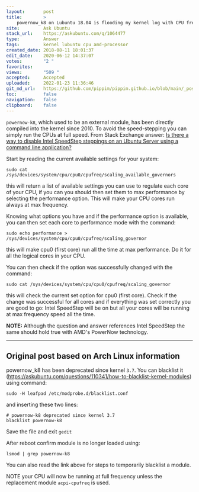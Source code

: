 ```yaml
---
layout:       post
title:        >
    powernow_k8 on Lubuntu 18.04 is flooding my kernel log with CPU frequency errors
site:         Ask Ubuntu
stack_url:    https://askubuntu.com/q/1064477
type:         Answer
tags:         kernel lubuntu cpu amd-processor
created_date: 2018-08-11 18:01:37
edit_date:    2020-06-12 14:37:07
votes:        "2 "
favorites:    
views:        "509 "
accepted:     Accepted
uploaded:     2022-01-23 11:36:46
git_md_url:   https://github.com/pippim/pippim.github.io/blob/main/_posts/2018/2018-08-11-powernow_k8-on-Lubuntu-18.04-is-flooding-my-kernel-log-with-CPU-frequency-errors.md
toc:          false
navigation:   false
clipboard:    false
---
```


`powernow-k8`, which used to be an external module, has been directly compiled into the kernel since 2010. To avoid the speed-stepping you can simply run the CPUs at full speed. From Stack Exchange answer: [Is there a way to disable Intel SpeedStep steppings on an Ubuntu Server using a command line application?][1]

Start by reading the current available settings for your system:

``` 
sudo cat /sys/devices/system/cpu/cpu0/cpufreq/scaling_available_governors
```

this will return a list of available settings you can use to regulate each core of your CPU, if you can you should then set them to max performance by selecting the performance option. This will make your CPU cores run always at max frequency.

Knowing what options you have and if the performance option is available, you can then set each core to performance mode with the command:

``` 
sudo echo performance > /sys/devices/system/cpu/cpu0/cpufreq/scaling_governor
```

this will make cpu0 (first core) run all the time at max performance. Do it for all the logical cores in your CPU.

You can then check if the option was successfully changed with the command:

``` 
sudo cat /sys/devices/system/cpu/cpu0/cpufreq/scaling_governor
```

this will check the current set option for cpu0 (first core). Check if the change was successful for all cores and if everything was set correctly you are good to go: Intel SpeedStep will be on but all your cores will be running at max frequency speed all the time.

**NOTE:** Although the question and answer references Intel SpeedStep the same should hold true with AMD's PowerNow technology.

----------

## Original post based on Arch Linux information

powernow_k8 has been deprecated since kernel `3.7`. You can blacklist it (https://askubuntu.com/questions/110341/how-to-blacklist-kernel-modules) using command:

``` 
sudo -H leafpad /etc/modprobe.d/blacklist.conf
```

and inserting these two lines:

``` 
# powernow-k8 deprecated since kernel 3.7
blacklist powernow-k8
```

Save the file and exit `gedit`

After reboot confirm module is no longer loaded using:

``` 
lsmod | grep powernow-k8
```

You can also read the link above for steps to temporarily blacklist a module.

NOTE your CPU will now be running at full frequency unless the replacement  module `acpi-cpufreq` is used.


  [1]: https://superuser.com/questions/454101/is-there-a-way-to-disable-intel-speedstep-steppings-on-an-ubuntu-server-using-a
